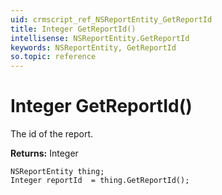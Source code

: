 ```yaml
---
uid: crmscript_ref_NSReportEntity_GetReportId
title: Integer GetReportId()
intellisense: NSReportEntity.GetReportId
keywords: NSReportEntity, GetReportId
so.topic: reference
---
```


# Integer GetReportId()

The id of the report. 

**Returns:** Integer

```crmscript
NSReportEntity thing;
Integer reportId  = thing.GetReportId();
```

